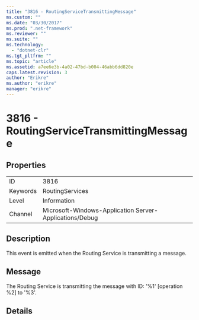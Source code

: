 ```yaml
---
title: "3816 - RoutingServiceTransmittingMessage"
ms.custom: ""
ms.date: "03/30/2017"
ms.prod: ".net-framework"
ms.reviewer: ""
ms.suite: ""
ms.technology: 
  - "dotnet-clr"
ms.tgt_pltfrm: ""
ms.topic: "article"
ms.assetid: a7ee6e3b-4a02-47bd-b004-46abb6dd820e
caps.latest.revision: 3
author: "Erikre"
ms.author: "erikre"
manager: "erikre"
---
```

# 3816 - RoutingServiceTransmittingMessage
## Properties  
  
|||  
|-|-|  
|ID|3816|  
|Keywords|RoutingServices|  
|Level|Information|  
|Channel|Microsoft-Windows-Application Server-Applications/Debug|  
  
## Description  
 This event is emitted when the Routing Service is transmitting a message.  
  
## Message  
 The Routing Service is transmitting the message with ID: '%1' [operation %2] to '%3'.  
  
## Details
